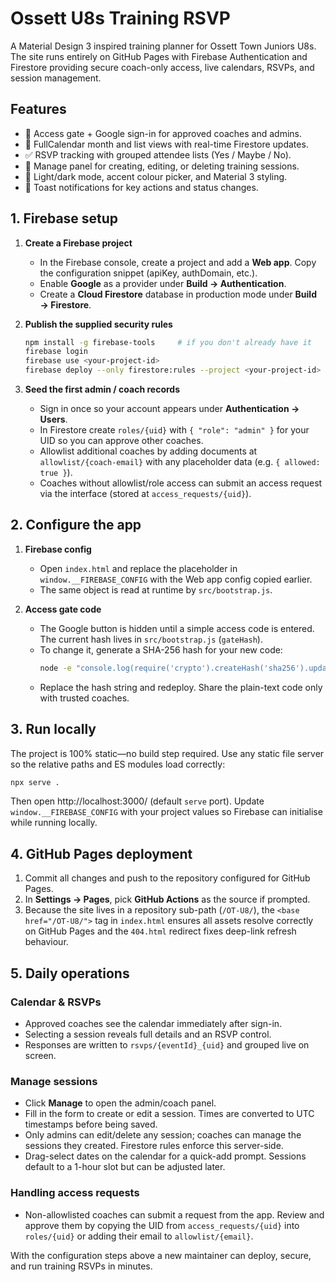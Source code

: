 # Ossett U8s Training RSVP

A Material Design 3 inspired training planner for Ossett Town Juniors U8s. The
site runs entirely on GitHub Pages with Firebase Authentication and Firestore
providing secure coach-only access, live calendars, RSVPs, and session
management.

## Features

- 🔐 Access gate + Google sign-in for approved coaches and admins.
- 📆 FullCalendar month and list views with real-time Firestore updates.
- ✅ RSVP tracking with grouped attendee lists (Yes / Maybe / No).
- 📝 Manage panel for creating, editing, or deleting training sessions.
- 🎨 Light/dark mode, accent colour picker, and Material 3 styling.
- 🚦 Toast notifications for key actions and status changes.

## 1. Firebase setup

1. **Create a Firebase project**
   - In the Firebase console, create a project and add a **Web app**. Copy the
     configuration snippet (apiKey, authDomain, etc.).
   - Enable **Google** as a provider under **Build → Authentication**.
   - Create a **Cloud Firestore** database in production mode under
     **Build → Firestore**.

2. **Publish the supplied security rules**
   ```bash
   npm install -g firebase-tools     # if you don't already have it
   firebase login
   firebase use <your-project-id>
   firebase deploy --only firestore:rules --project <your-project-id> --source rules/firestore.rules
   ```

3. **Seed the first admin / coach records**
   - Sign in once so your account appears under **Authentication → Users**.
   - In Firestore create `roles/{uid}` with `{ "role": "admin" }` for your UID
     so you can approve other coaches.
   - Allowlist additional coaches by adding documents at
     `allowlist/{coach-email}` with any placeholder data (e.g. `{ allowed: true }`).
   - Coaches without allowlist/role access can submit an access request via the
     interface (stored at `access_requests/{uid}`).

## 2. Configure the app

1. **Firebase config**
   - Open `index.html` and replace the placeholder in
     `window.__FIREBASE_CONFIG` with the Web app config copied earlier.
   - The same object is read at runtime by `src/bootstrap.js`.

2. **Access gate code**
   - The Google button is hidden until a simple access code is entered. The
     current hash lives in `src/bootstrap.js` (`gateHash`).
   - To change it, generate a SHA-256 hash for your new code:
     ```bash
     node -e "console.log(require('crypto').createHash('sha256').update('my-new-code').digest('hex'))"
     ```
   - Replace the hash string and redeploy. Share the plain-text code only with
     trusted coaches.

## 3. Run locally

The project is 100% static—no build step required. Use any static file server
so the relative paths and ES modules load correctly:

```bash
npx serve .
```

Then open http://localhost:3000/ (default `serve` port). Update
`window.__FIREBASE_CONFIG` with your project values so Firebase can initialise
while running locally.

## 4. GitHub Pages deployment

1. Commit all changes and push to the repository configured for GitHub Pages.
2. In **Settings → Pages**, pick **GitHub Actions** as the source if prompted.
3. Because the site lives in a repository sub-path (`/OT-U8/`), the
   `<base href="/OT-U8/">` tag in `index.html` ensures all assets resolve
   correctly on GitHub Pages and the `404.html` redirect fixes deep-link refresh
   behaviour.

## 5. Daily operations

### Calendar & RSVPs
- Approved coaches see the calendar immediately after sign-in.
- Selecting a session reveals full details and an RSVP control.
- Responses are written to `rsvps/{eventId}_{uid}` and grouped live on screen.

### Manage sessions
- Click **Manage** to open the admin/coach panel.
- Fill in the form to create or edit a session. Times are converted to UTC
  timestamps before being saved.
- Only admins can edit/delete any session; coaches can manage the sessions they
  created. Firestore rules enforce this server-side.
- Drag-select dates on the calendar for a quick-add prompt. Sessions default to
  a 1-hour slot but can be adjusted later.

### Handling access requests
- Non-allowlisted coaches can submit a request from the app. Review and approve
  them by copying the UID from `access_requests/{uid}` into `roles/{uid}` or
  adding their email to `allowlist/{email}`.

With the configuration steps above a new maintainer can deploy, secure, and run
training RSVPs in minutes.
